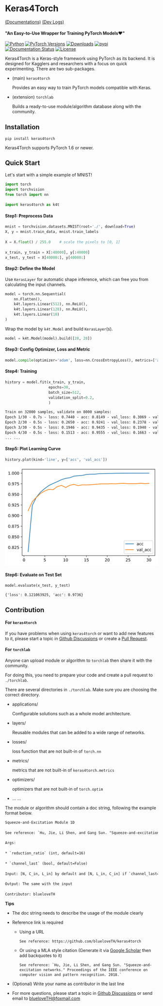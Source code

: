 # Keras4Torch

[(Documentations)](https://keras4torch.readthedocs.io/en/latest/?badge=latest) [(Dev Logs)](https://github.com/blueloveTH/keras4torch/discussions/3)

#### "An Easy-to-Use Wrapper for Training PyTorch Models❤"

[![Python](https://img.shields.io/badge/python-3.6%20%7C%203.7%20%7C%203.8-blue)](https://www.python.org)
[![PyTorch Versions](https://img.shields.io/badge/PyTorch-1.6+-blue.svg)](https://pypi.org/project/keras4torch)
[![Downloads](https://pepy.tech/badge/keras4torch)](https://pepy.tech/project/keras4torch)
[![pypi](https://img.shields.io/pypi/v/keras4torch.svg)](https://pypi.python.org/pypi/keras4torch)
[![Documentation Status](https://readthedocs.org/projects/keras4torch/badge/?version=latest)](https://keras4torch.readthedocs.io/en/latest/?badge=latest)
[![License](https://img.shields.io/github/license/blueloveTH/keras4torch.svg)](https://github.com/blueloveTH/keras4torch/blob/master/LICENSE)

Keras4Torch is a Keras-style framework using PyTorch as its backend. It is designed for Kagglers and researchers with a focus on quick experimenting. There are two sub-packages.

+ (main) `keras4torch`

    Provides an easy way to train PyTorch models compatible with Keras.

+ (extension) `torchlab`

    Builds a ready-to-use module/algorithm database along with the community.

## Installation

```
pip install keras4torch
```

Keras4Torch supports PyTorch 1.6 or newer.



## Quick Start

Let's start with a simple example of MNIST!

```python
import torch
import torchvision
from torch import nn

import keras4torch as k4t
```

#### Step1: Preprocess Data

```python
mnist = torchvision.datasets.MNIST(root='./', download=True)
X, y = mnist.train_data, mnist.train_labels

X = X.float() / 255.0    # scale the pixels to [0, 1]

x_train, y_train = X[:40000], y[:40000]
x_test, y_test = X[40000:], y[40000:]
```

#### Step2: Define the Model

Use `KerasLayer` for automatic shape inference, which can free you from calculating the input channels.

```python
model = torch.nn.Sequential(
    nn.Flatten(),
    k4t.layers.Linear(512), nn.ReLU(),
    k4t.layers.Linear(128), nn.ReLU(),
    k4t.layers.Linear(10)
)
```

Wrap the model by `k4t.Model` and build `KerasLayer`(s).

```python
model = k4t.Model(model).build([28, 28])
```

#### Step3: Config Optimizer, Loss and Metric

```python
model.compile(optimizer='adam', loss=nn.CrossEntropyLoss(), metrics=['acc'])
```

#### Step4: Training

```python
history = model.fit(x_train, y_train,
                	epochs=30,
                	batch_size=512,
                	validation_split=0.2,
                	)
```

```txt
Train on 32000 samples, validate on 8000 samples:
Epoch 1/30 - 0.7s - loss: 0.7440 - acc: 0.8149 - val_loss: 0.3069 - val_acc: 0.9114 - lr: 1e-03
Epoch 2/30 - 0.5s - loss: 0.2650 - acc: 0.9241 - val_loss: 0.2378 - val_acc: 0.9331 - lr: 1e-03
Epoch 3/30 - 0.5s - loss: 0.1946 - acc: 0.9435 - val_loss: 0.1940 - val_acc: 0.9431 - lr: 1e-03
Epoch 4/30 - 0.5s - loss: 0.1513 - acc: 0.9555 - val_loss: 0.1663 - val_acc: 0.9524 - lr: 1e-03
... ...
```

#### Step5: Plot Learning Curve

```python
history.plot(kind='line', y=['acc', 'val_acc'])
```

<img src="imgs/learning_curve.svg"  />

#### Step6: Evaluate on Test Set

```python
model.evaluate(x_test, y_test)
```

```txt
{'loss': 0.121063925, 'acc': 0.9736}
```



## Contribution

#### For `keras4torch`

If you have problems when using `keras4torch` or want to add new features to it, please start a topic in [Github Discussions](https://github.com/blueloveTH/keras4torch/discussions) or create a [Pull Request](https://github.com/blueloveTH/keras4torch/pulls).



#### For `torchlab`

Anyone can upload module or algorithm to `torchlab` then share it with the community.

For doing this, you need to prepare your code and create a pull request to `./torchlab`.

There are several directories in `./torchlab`. Make sure you are choosing the correct directory.

+ applications/

    Configurable solutions such as a whole model architecture.

+ layers/

    Reusable modules that can be added to a wide range of networks.

+ losses/

    loss function that are not built-in of `torch.nn`

+ metrics/

    metrics that are not built-in of `keras4torch.metrics`

+ optimizers/

    optimizers that are not built-in of `torch.optim`

+ ... ...

The module or algorithm should contain a doc string, following the example format below.

```txt
Squeeze-and-Excitation Module 1D

See reference: `Hu, Jie, Li Shen, and Gang Sun. "Squeeze-and-excitation networks." Proceedings of the IEEE conference on computer vision and pattern recognition. 2018.`

Args:

* `reduction_ratio` (int, default=16)

* `channel_last` (bool, default=False)

Input: [N, C_in, L_in] by default and [N, L_in, C_in] if `channel_last=True`

Output: The same with the input

Contributor: blueloveTH
```



**Tips**

+ The doc string needs to describe the usage of the module clearly

+ Reference link is required
  
    + Using a URL

        ```
        See reference: https://github.com/blueloveTH/keras4torch
        ```

    + Or using a MLA style citation (Generate it via [Google Scholar](https://scholar.google.com/) then add backquotes to it)

        ```
        See reference: `Hu, Jie, Li Shen, and Gang Sun. "Squeeze-and-excitation networks." Proceedings of the IEEE conference on computer vision and pattern recognition. 2018.`
        ```

+ (Optional) Write your name as contributor in the last line

+ For more questions, please start a topic in [Github Discussions](https://github.com/blueloveTH/keras4torch/discussions) or send email to blueloveTH@foxmail.com